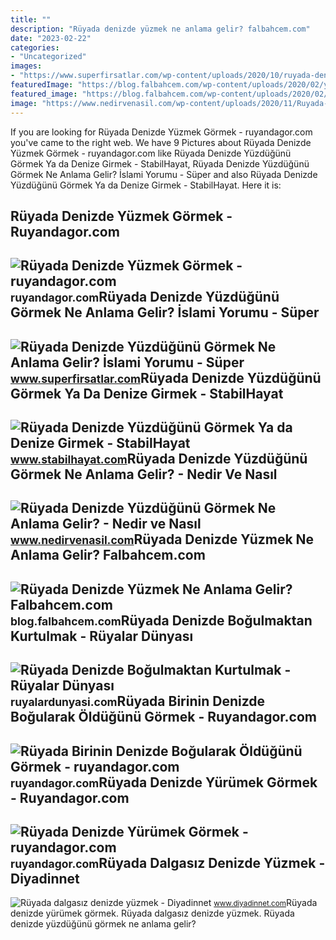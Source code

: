 ```yaml
---
title: ""
description: "Rüyada denizde yüzmek ne anlama gelir? falbahcem.com"
date: "2023-02-22"
categories:
- "Uncategorized"
images:
- "https://www.superfirsatlar.com/wp-content/uploads/2020/10/ruyada-denizde-yuzdugunu-gormek-ne-anlama-gelir-islami-yorumu.jpg"
featuredImage: "https://blog.falbahcem.com/wp-content/uploads/2020/02/yüzmek.jpg"
featured_image: "https://blog.falbahcem.com/wp-content/uploads/2020/02/yüzmek.jpg"
image: "https://www.nedirvenasil.com/wp-content/uploads/2020/11/Ruyada-Denizde-Yuzdugunu-Gormek.jpg"
---
```


If you are looking for Rüyada Denizde Yüzmek Görmek - ruyandagor.com you've came to the right web. We have 9 Pictures about Rüyada Denizde Yüzmek Görmek - ruyandagor.com like Rüyada Denizde Yüzdüğünü Görmek Ya da Denize Girmek - StabilHayat, Rüyada Denizde Yüzdüğünü Görmek Ne Anlama Gelir? İslami Yorumu - Süper and also Rüyada Denizde Yüzdüğünü Görmek Ya da Denize Girmek - StabilHayat. Here it is:

Rüyada Denizde Yüzmek Görmek - Ruyandagor.com
---------------------------------------------

 ![Rüyada Denizde Yüzmek Görmek - ruyandagor.com](https://images.ruyandagor.com/2017/04/denizde-yuzmek-gormek-1833.jpg) <small>ruyandagor.com</small>Rüyada Denizde Yüzdüğünü Görmek Ne Anlama Gelir? İslami Yorumu - Süper
----------------------------------------------------------------------

 ![Rüyada Denizde Yüzdüğünü Görmek Ne Anlama Gelir? İslami Yorumu - Süper](https://www.superfirsatlar.com/wp-content/uploads/2020/10/ruyada-denizde-yuzdugunu-gormek-ne-anlama-gelir-islami-yorumu.jpg) <small>www.superfirsatlar.com</small>Rüyada Denizde Yüzdüğünü Görmek Ya Da Denize Girmek - StabilHayat
-----------------------------------------------------------------

 ![Rüyada Denizde Yüzdüğünü Görmek Ya da Denize Girmek - StabilHayat](https://www.stabilhayat.com/wp-content/uploads/2020/05/rüyada-denizde-yüzdüğünü-görmek.jpg) <small>www.stabilhayat.com</small>Rüyada Denizde Yüzdüğünü Görmek Ne Anlama Gelir? - Nedir Ve Nasıl
-----------------------------------------------------------------

 ![Rüyada Denizde Yüzdüğünü Görmek Ne Anlama Gelir? - Nedir ve Nasıl](https://www.nedirvenasil.com/wp-content/uploads/2020/11/Ruyada-Denizde-Yuzdugunu-Gormek.jpg) <small>www.nedirvenasil.com</small>Rüyada Denizde Yüzmek Ne Anlama Gelir? Falbahcem.com
----------------------------------------------------

 ![Rüyada Denizde Yüzmek Ne Anlama Gelir? Falbahcem.com](https://blog.falbahcem.com/wp-content/uploads/2020/02/yüzmek.jpg) <small>blog.falbahcem.com</small>Rüyada Denizde Boğulmaktan Kurtulmak - Rüyalar Dünyası
------------------------------------------------------

 ![Rüyada Denizde Boğulmaktan Kurtulmak - Rüyalar Dünyası](http://ruyalardunyasi.com/wp-content/uploads/2050/10/1-9.jpg) <small>ruyalardunyasi.com</small>Rüyada Birinin Denizde Boğularak Öldüğünü Görmek - Ruyandagor.com
-----------------------------------------------------------------

 ![Rüyada Birinin Denizde Boğularak Öldüğünü Görmek - ruyandagor.com](https://images.ruyandagor.com/2017/05/birinin-denizde-bogularak-oldugunu-gormek-2306.jpg) <small>ruyandagor.com</small>Rüyada Denizde Yürümek Görmek - Ruyandagor.com
----------------------------------------------

 ![Rüyada Denizde Yürümek Görmek - ruyandagor.com](https://images.ruyandagor.com/2017/04/denizde-yurumek-gormek-1721.jpg) <small>ruyandagor.com</small>Rüyada Dalgasız Denizde Yüzmek - Diyadinnet
-------------------------------------------

 ![Rüyada dalgasız denizde yüzmek - Diyadinnet](https://www.diyadinnet.com/d/ruya/ruyada-dalgasiz-denizde-yuzmek-9769.jpg) <small>www.diyadinnet.com</small>Rüyada denizde yürümek görmek. Rüyada dalgasız denizde yüzmek. Rüyada denizde yüzdüğünü görmek ne anlama gelir?
